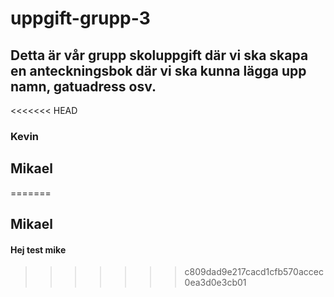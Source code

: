 # uppgift-grupp-3

## Detta är vår grupp skoluppgift där vi ska skapa en anteckningsbok där vi ska kunna lägga upp namn, gatuadress osv.

<<<<<<< HEAD
### Kevin
## Mikael
=======
## Mikael

#### Hej test mike
>>>>>>> c809dad9e217cacd1cfb570accec0ea3d0e3cb01

